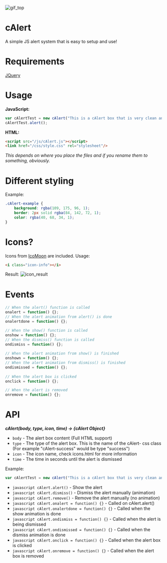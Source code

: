 ![gif_top](https://i.gyazo.com/fd3dc36786e72c5450eef9414bc12937.gif "The Alert!")

cAlert
======
A simple JS alert system that is easy to setup and use!

Requirements
======
[JQuery](https://jquery.com/)

Usage
======
**JavaScript:**
```javascript
var cAlertTest = new cAlert("This is a cAlert box that is very clean and simple!<p>It's also responsive on all screens! Isn't that just awesome? <i class='icon-accessibility'></i>", "danger", "blocked", 2);
cAlertTest.alert();
```

**HTML:**
```html
<script src="/js/cAlert.js"></script>
<link href="/css/style.css" rel="stylesheet"/>
```
*This depends on where you place the files and if you rename them to something, obviously.*

Different styling
======
Example:
```css
.cAlert-example {
	background: rgba(109, 175, 96, 1);
	border: 2px solid rgba(84, 142, 72, 1);
	color: rgba(40, 68, 34, 1);
}
```

Icons?
======
Icons from [IcoMoon](https://icomoon.io/) are included.
Usage:
```html
<i class="icon-info"></i>
```
Result: ![icon_result](https://i.gyazo.com/0cf570a1b35dc8a5860964d98482a89c.png "Icon usage result")

Events
======
```javascript
// When the alert() function is called
onalert = function() {};
// When the alert animation from alert() is done
onalertdone = function() {};

// When the show() function is called
onshow = function() {};
// When the dismiss() function is called
ondismiss = function() {};
	
// When the alert animation from show() is finished
onshown = function() {};
// When the alert animation from dismiss() is finished
ondismissed = function() {};
	
// When the alert box is clicked
onclick = function() {};

// When the alert is removed
onremove = function() {};
```

API
======
***cAlert(body, type, icon, time) → {cAlert Object}***
* ```body``` - The alert box content (Full HTML support)
* ```type``` - The type of the alert box. This is the name of the cAlert- css class (For example "cAlert-success" would be type "success")
* ```icon``` - The icon name, check icons.html for more information
* ```time``` - The time in seconds until the alert is dismissed

Example:
```javascript
var cAlertTest = new cAlert("This is a cAlert box that is very clean and simple!<p>It's also responsive on all screens! Isn't that just awesome? <i class='icon-accessibility'></i>", "danger", "blocked", 2);
```

* ```javascript cAlert.alert()``` - Show the alert
* ```javascript cAlert.dismiss()``` - Dismiss the alert manually (animation)
* ```javascript cAlert.remove()``` - Remove the alert manually (no animation)
* ```javascript cAlert.onalert = function() {}``` - Called on cAlert.alert()
* ```javascript cAlert.onalertdone = function() {}``` - Called when the show animation is done
* ```javascript cAlert.ondismiss = function() {}``` - Called when the alert is being dismissed
* ```javascript cAlert.ondismissed = function() {}``` - Called when the dismiss animation is done
* ```javascript cAlert.onclick = function() {}``` - Called when the alert box is clicked
* ```javascript cAlert.onremove = function() {}``` - Called when the alert box is removed
